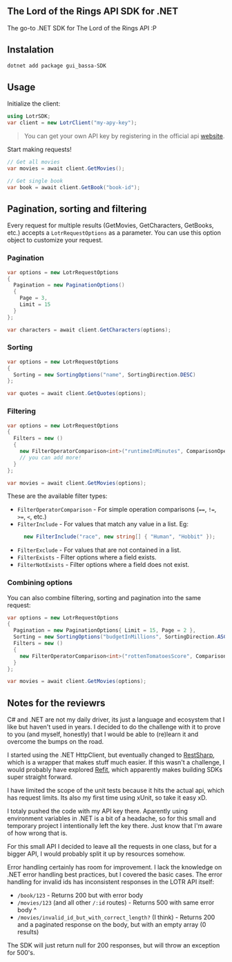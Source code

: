 ## The Lord of the Rings API SDK for .NET
The go-to .NET SDK for The Lord of the Rings API :P

## Instalation
```bash
dotnet add package gui_bassa-SDK
```

## Usage
Initialize the client:
```csharp
using LotrSDK;
var client = new LotrClient("my-apy-key");
```
> You can get your own API key by registering in the official api [website](https://the-one-api.dev/).

Start making requests!
```csharp
// Get all movies
var movies = await client.GetMovies();

// Get single book
var book = await client.GetBook("book-id");
```

## Pagination, sorting and filtering
Every request for multiple results (GetMovies, GetCharacters, GetBooks, etc.) accepts a `LotrRequestOptions` as a parameter. You can use this option object to customize your request.


### Pagination
```csharp
var options = new LotrRequestOptions
{
  Pagination = new PaginationOptions()
  {
    Page = 3,
    Limit = 15
  }
};

var characters = await client.GetCharacters(options);
```


### Sorting
```csharp
var options = new LotrRequestOptions
{
  Sorting = new SortingOptions("name", SortingDirection.DESC)
};

var quotes = await client.GetQuotes(options);
```

### Filtering
```csharp
var options = new LotrRequestOptions
{
  Filters = new ()
  {
    new FilterOperatorComparison<int>("runtimeInMinutes", ComparisonOperator.GREATER_THAN, 200),
    // you can add more!
  }
};

var movies = await client.GetMovies(options);
```

These are the available filter types:
- `FilterOperatorComparison` - For simple operation comparisons (`==`, `!=`, `>=`, `<`, etc.)
- `FilterInclude` - For values that match any value in a list. Eg:
  ```csharp
    new FilterInclude("race", new string[] { "Human", "Hobbit" });
  ```
- `FilterExclude` - For values that are not contained in a list.
- `FilterExists` - Filter options where a field exists.
- `FilterNotExists` - Filter options where a field does not exist.

### Combining options
You can also combine filtering, sorting and pagination into the same request:
```csharp
var options = new LotrRequestOptions
{
  Pagination = new PaginationOptions{ Limit = 15, Page = 2 },
  Sorting = new SortingOptions("budgetInMillions", SortingDirection.ASC),
  Filters = new () 
  {
    new FilterOperatorComparison<int>("rottenTomatoesScore", ComparisonOperator.GREATER_THAN_EQUAL, 80)
  }
};

var movies = await client.GetMovies(options);
```

## Notes for the reviewrs
C# and .NET are not my daily driver, its just a language and ecosystem that I like but haven't used in years. I decided to do the challenge with it to prove 
to you (and myself, honestly) that I would be able to (re)learn it and overcome the bumps on the road.

I started using the .NET HttpClient, but eventually changed to [RestSharp](https://restsharp.dev/), which is a wrapper that makes stuff much easier. If this wasn't a challenge, I would probably
have explored [Refit](https://github.com/reactiveui/refit), which apparently makes building SDKs super straight forward.

I have limited the scope of the unit tests because it hits the actual api, which has request limits. Its also my first time using xUnit, so take it easy xD.

I totaly pushed the code with my API key there. Aparently using environment variables in .NET is a bit of a headache, so for this small and temporary project I 
intentionally left the key there. Just know that I'm aware of how wrong that is.

For this small API I decided to leave all the requests in one class, but for a bigger API, I would probably split it up by resources somehow.

Error handling certainly has room for improvement. I lack the knowledge on .NET error handling best practices, but I covered the basic cases. 
The error handling for invalid ids has inconsistent responses in the LOTR API itself:
- `/book/123` - Returns 200 but with error body
- `/movies/123` (and all other `/:id` routes) - Returns 500 with same error body ^
- `/movies/invalid_id_but_with_correct_length?` (I think) - Returns 200 and a paginated response on the body, but with an empty array (0 results)

The SDK will just return null for 200 responses, but will throw an exception for 500's.

